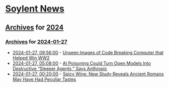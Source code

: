 # [Soylent News](../../../README.md)

## [Archives](../../index.md) for [2024](../index.md)

### [Archives](../../index.md) for [2024-01-27](index.md)

* [2024-01-27, 09:56:00](https://soylentnews.org/article.pl?sid=24/01/26/0757224&from=rss) - [Unseen Images of Code Breaking Computer that Helped Win WW2](https://soylentnews.org/article.pl?sid=24/01/26/0757224&from=rss)
* [2024-01-27, 05:08:00](https://soylentnews.org/article.pl?sid=24/01/26/0754241&from=rss) - [AI Poisoning Could Turn Open Models Into Destructive “Sleeper Agents,” Says Anthropic](https://soylentnews.org/article.pl?sid=24/01/26/0754241&from=rss)
* [2024-01-27, 00:20:00](https://soylentnews.org/article.pl?sid=24/01/26/0736236&from=rss) - [Spicy Wine: New Study Reveals Ancient Romans May Have Had Peculiar Tastes](https://soylentnews.org/article.pl?sid=24/01/26/0736236&from=rss)
